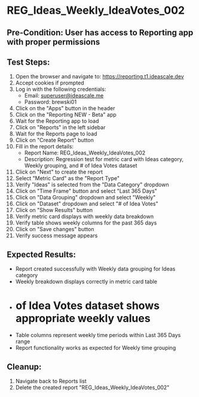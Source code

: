 # REG_Ideas_Weekly_IdeaVotes_002

## Pre-Condition: User has access to Reporting app with proper permissions

## Test Steps:
1. Open the browser and navigate to: https://reporting.t1.ideascale.dev
2. Accept cookies if prompted
3. Log in with the following credentials:
   - Email: superuser@ideascale.me
   - Password: brewski01
4. Click on the "Apps" button in the header
5. Click on the "Reporting NEW - Beta" app
6. Wait for the Reporting app to load
7. Click on "Reports" in the left sidebar
8. Wait for the Reports page to load
9. Click on "Create Report" button
10. Fill in the report details:
    - Report Name: REG_Ideas_Weekly_IdeaVotes_002
    - Description: Regression test for metric card with Ideas category, Weekly grouping, and # of Idea Votes dataset
11. Click on "Next" to create the report
12. Select "Metric Card" as the "Report Type"
13. Verify "Ideas" is selected from the "Data Category" dropdown
14. Click on "Time Frame" button and select "Last 365 Days"
15. Click on "Data Grouping" dropdown and select "Weekly"
16. Click on "Dataset" dropdown and select "# of Idea Votes"
17. Click on "Show Results" button
18. Verify metric card displays with weekly data breakdown
19. Verify table shows weekly columns for the past 365 days
20. Click on "Save changes" button
21. Verify success message appears

## Expected Results:
- Report created successfully with Weekly data grouping for Ideas category
- Weekly breakdown displays correctly in metric card table
- # of Idea Votes dataset shows appropriate weekly values
- Table columns represent weekly time periods within Last 365 Days range
- Report functionality works as expected for Weekly time grouping

## Cleanup:
1. Navigate back to Reports list
2. Delete the created report "REG_Ideas_Weekly_IdeaVotes_002"